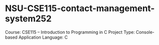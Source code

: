 # NSU-CSE115-contact-management-system252
Course: CSE115 – Introduction to Programming in C Project Type: Console-based Application Language: C

